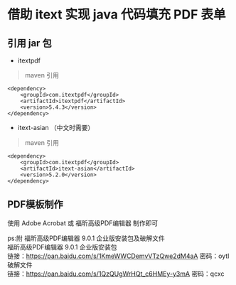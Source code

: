 # 借助 itext 实现 java 代码填充 PDF 表单

## 引用 jar 包
- itextpdf
> maven 引用
```aidl
<dependency>
    <groupId>com.itextpdf</groupId>
    <artifactId>itextpdf</artifactId>
    <version>5.4.3</version>
</dependency>
```
- itext-asian （中文时需要）
> maven 引用
```aidl
<dependency>
    <groupId>com.itextpdf</groupId>
    <artifactId>itext-asian</artifactId>
    <version>5.2.0</version>
</dependency>
```
## PDF模板制作
使用 Adobe Acrobat 或 福昕高级PDF编辑器 制作即可

ps:附 福昕高级PDF编辑器 9.0.1 企业版安装包及破解文件       
福昕高级PDF编辑器 9.0.1 企业版安装包     
链接：https://pan.baidu.com/s/1KmeWWCDemvVTzQwe2dM4aA 密码：oytl      
破解文件        
链接：https://pan.baidu.com/s/1QzQUgWrHQt_c6HMEy-y3mA 密码：qcxc      